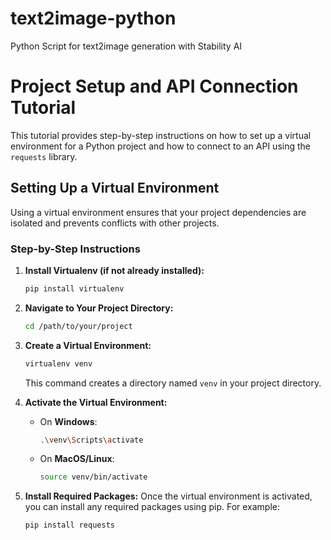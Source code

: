 # text2image-python

Python Script for text2image generation with Stability AI

# Project Setup and API Connection Tutorial

This tutorial provides step-by-step instructions on how to set up a virtual environment for a Python project and how to connect to an API using the `requests` library.

## Setting Up a Virtual Environment

Using a virtual environment ensures that your project dependencies are isolated and prevents conflicts with other projects.

### Step-by-Step Instructions

1. **Install Virtualenv (if not already installed):**

   ```bash
   pip install virtualenv
   ```

2. **Navigate to Your Project Directory:**

   ```bash
   cd /path/to/your/project
   ```

3. **Create a Virtual Environment:**

   ```bash
   virtualenv venv
   ```

   This command creates a directory named `venv` in your project directory.

4. **Activate the Virtual Environment:**

   - On **Windows**:
     ```bash
     .\venv\Scripts\activate
     ```
   - On **MacOS/Linux**:
     ```bash
     source venv/bin/activate
     ```

5. **Install Required Packages:**
   Once the virtual environment is activated, you can install any required packages using pip. For example:
   ```bash
   pip install requests
   ```
